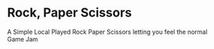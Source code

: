 # Rock, Paper Scissors
 A Simple Local Played Rock Paper Scissors letting you feel the normal Game Jam
